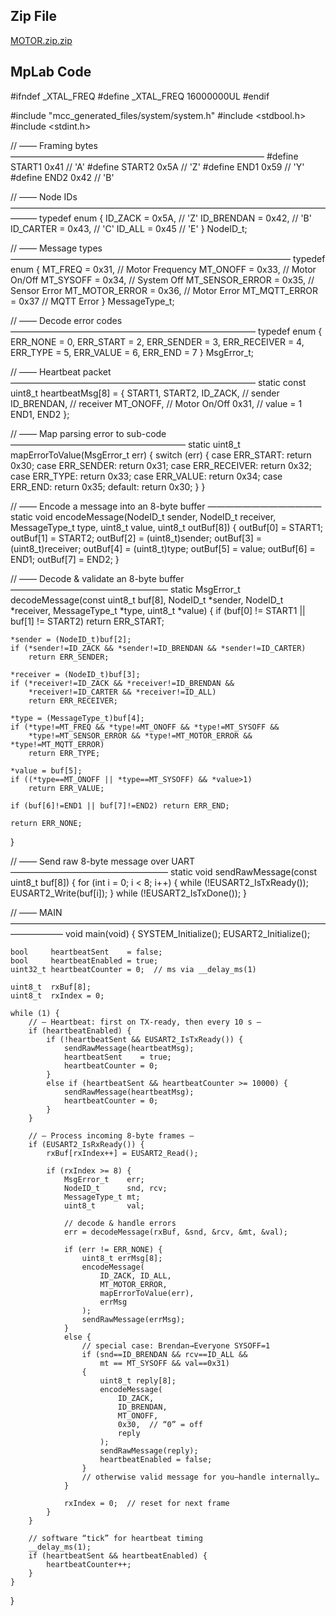 ## Zip File

[MOTOR.zip.zip](https://github.com/user-attachments/files/19984589/MOTOR.zip.zip)



## MpLab Code

#ifndef _XTAL_FREQ
#define _XTAL_FREQ 16000000UL
#endif

#include "mcc_generated_files/system/system.h"
#include <stdbool.h>
#include <stdint.h>

// —— Framing bytes —————————————————————————————
#define START1   0x41  // 'A'
#define START2   0x5A  // 'Z'
#define END1     0x59  // 'Y'
#define END2     0x42  // 'B'

// —— Node IDs ———————————————————————————————————————
typedef enum {
    ID_ZACK    = 0x5A,  // 'Z'
    ID_BRENDAN = 0x42,  // 'B'
    ID_CARTER  = 0x43,  // 'C'
    ID_ALL     = 0x45   // 'E'
} NodeID_t;

// —— Message types ————————————————————————————————
typedef enum {
    MT_FREQ         = 0x31,  // Motor Frequency
    MT_ONOFF        = 0x33,  // Motor On/Off
    MT_SYSOFF       = 0x34,  // System Off
    MT_SENSOR_ERROR = 0x35,  // Sensor Error
    MT_MOTOR_ERROR  = 0x36,  // Motor Error
    MT_MQTT_ERROR   = 0x37   // MQTT Error
} MessageType_t;

// —— Decode error codes ————————————————————————————
typedef enum {
    ERR_NONE     =  0,
    ERR_START    =  2,
    ERR_SENDER   =  3,
    ERR_RECEIVER =  4,
    ERR_TYPE     =  5,
    ERR_VALUE    =  6,
    ERR_END      =  7
} MsgError_t;

// —— Heartbeat packet ————————————————————————————
static const uint8_t heartbeatMsg[8] = {
    START1, START2,
    ID_ZACK,       // sender
    ID_BRENDAN,    // receiver
    MT_ONOFF,      // Motor On/Off
    0x31,          // value = 1
    END1,  END2
};

// —— Map parsing error to sub-code ————————————————————
static uint8_t mapErrorToValue(MsgError_t err) {
    switch (err) {
        case ERR_START:    return 0x30;
        case ERR_SENDER:   return 0x31;
        case ERR_RECEIVER: return 0x32;
        case ERR_TYPE:     return 0x33;
        case ERR_VALUE:    return 0x34;
        case ERR_END:      return 0x35;
        default:           return 0x30;
    }
}

// —— Encode a message into an 8-byte buffer —————————————
static void encodeMessage(NodeID_t sender,
                          NodeID_t receiver,
                          MessageType_t type,
                          uint8_t value,
                          uint8_t outBuf[8])
{
    outBuf[0] = START1;
    outBuf[1] = START2;
    outBuf[2] = (uint8_t)sender;
    outBuf[3] = (uint8_t)receiver;
    outBuf[4] = (uint8_t)type;
    outBuf[5] = value;
    outBuf[6] = END1;
    outBuf[7] = END2;
}

// —— Decode & validate an 8-byte buffer ——————————————————
static MsgError_t decodeMessage(const uint8_t buf[8],
                                NodeID_t *sender,
                                NodeID_t *receiver,
                                MessageType_t *type,
                                uint8_t *value)
{
    if (buf[0] != START1 || buf[1] != START2) return ERR_START;

    *sender = (NodeID_t)buf[2];
    if (*sender!=ID_ZACK && *sender!=ID_BRENDAN && *sender!=ID_CARTER)
        return ERR_SENDER;

    *receiver = (NodeID_t)buf[3];
    if (*receiver!=ID_ZACK && *receiver!=ID_BRENDAN &&
        *receiver!=ID_CARTER && *receiver!=ID_ALL)
        return ERR_RECEIVER;

    *type = (MessageType_t)buf[4];
    if (*type!=MT_FREQ && *type!=MT_ONOFF && *type!=MT_SYSOFF &&
        *type!=MT_SENSOR_ERROR && *type!=MT_MOTOR_ERROR && *type!=MT_MQTT_ERROR)
        return ERR_TYPE;

    *value = buf[5];
    if ((*type==MT_ONOFF || *type==MT_SYSOFF) && *value>1)
        return ERR_VALUE;

    if (buf[6]!=END1 || buf[7]!=END2) return ERR_END;

    return ERR_NONE;
}

// —— Send raw 8-byte message over UART ——————————————————
static void sendRawMessage(const uint8_t buf[8]) {
    for (int i = 0; i < 8; i++) {
        while (!EUSART2_IsTxReady());
        EUSART2_Write(buf[i]);
    }
    while (!EUSART2_IsTxDone());
}

// —— MAIN ——————————————————————————————————————————
void main(void) {
    SYSTEM_Initialize();
    EUSART2_Initialize();

    bool     heartbeatSent    = false;
    bool     heartbeatEnabled = true;
    uint32_t heartbeatCounter = 0;  // ms via __delay_ms(1)

    uint8_t  rxBuf[8];
    uint8_t  rxIndex = 0;

    while (1) {
        // — Heartbeat: first on TX-ready, then every 10 s —
        if (heartbeatEnabled) {
            if (!heartbeatSent && EUSART2_IsTxReady()) {
                sendRawMessage(heartbeatMsg);
                heartbeatSent    = true;
                heartbeatCounter = 0;
            }
            else if (heartbeatSent && heartbeatCounter >= 10000) {
                sendRawMessage(heartbeatMsg);
                heartbeatCounter = 0;
            }
        }

        // — Process incoming 8-byte frames —
        if (EUSART2_IsRxReady()) {
            rxBuf[rxIndex++] = EUSART2_Read();

            if (rxIndex >= 8) {
                MsgError_t    err;
                NodeID_t      snd, rcv;
                MessageType_t mt;
                uint8_t       val;

                // decode & handle errors
                err = decodeMessage(rxBuf, &snd, &rcv, &mt, &val);

                if (err != ERR_NONE) {
                    uint8_t errMsg[8];
                    encodeMessage(
                        ID_ZACK, ID_ALL,
                        MT_MOTOR_ERROR,
                        mapErrorToValue(err),
                        errMsg
                    );
                    sendRawMessage(errMsg);
                }
                else {
                    // special case: Brendan→Everyone SYSOFF=1
                    if (snd==ID_BRENDAN && rcv==ID_ALL &&
                        mt == MT_SYSOFF && val==0x31)
                    {
                        uint8_t reply[8];
                        encodeMessage(
                            ID_ZACK,
                            ID_BRENDAN,
                            MT_ONOFF,
                            0x30,  // “0” = off
                            reply
                        );
                        sendRawMessage(reply);
                        heartbeatEnabled = false;
                    }
                    // otherwise valid message for you—handle internally…
                }

                rxIndex = 0;  // reset for next frame
            }
        }

        // software “tick” for heartbeat timing
        __delay_ms(1);
        if (heartbeatSent && heartbeatEnabled) {
            heartbeatCounter++;
        }
    }
}
